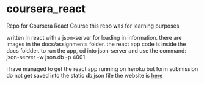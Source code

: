 # coursera_react
Repo for Coursera React Course
this repo was for learning purposes

written in react with a json-server for loading in information.
there are images in the docs/assignments folder.
the react app code is inside the docs foldder.
to run the app, cd into json-server and use the command: json-server -w json.db -p 4001

i have managed to get the react app running on heroku but form submission do not get saved into the static db.json file
the website is <a href="https://coursera-react.herokuapp.com/home" alt="#">here</a>
